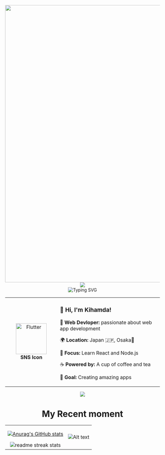 <div align="center">
  <img src="https://user-images.githubusercontent.com/74038190/212284100-561aa473-3905-4a80-b561-0d28506553ee.gif" width="900">
</div>

<div align="center">
  <img src="https://capsule-render.vercel.app/api?type=waving&color=gradient&customColorList=0,2,2,5,30&height=150&section=header&animation=twinkling" />
</div>

<div align="center">
  <img src="https://readme-typing-svg.herokuapp.com?font=Fira+Code&size=32&duration=2800&pause=2000&color=A9FEF7&center=true&vCenter=true&width=600&lines=Hey+there!+I'm+Kihamda+%F0%9F%91%8B;Fullstack+Web+Developer+%F0%9F%9A%80;Always+Learning+New+Things+%F0%9F%93%9A" alt="Typing SVG" />
</div>

<div align="center">
<table>
<tr>
<td width="200" align="center">
<img src="https://kihamda.net/wp-content/uploads/2025/04/%E7%B5%B1%E4%B8%80%E3%82%A2%E3%82%A4%E3%82%B3%E3%83%B3.png" width="100" height="100" alt="Flutter" />
<br><strong>SNS Icon</strong>
</td>
<td width="500" align="left">

### 👋 **Hi, I'm Kihamda!**
🚀 **Web Devloper:** passionate about web app development  

🌍 **Location:** Japan 🇯🇵, Osaka🐙

💼 **Focus:** Learn React and Node.js

☕ **Powered by:** A cup of coffee and tea

🎯 **Goal:** Creating amazing apps  

</td>
</tr>
</table>
</div>

<div align="center">
  <img src="https://github-readme-activity-graph.vercel.app/graph?username=Kihamda&custom_title=My%20GitHub%20Activity%20Graph&bg_color=0d1117&color=58a6ff&line=58a6ff&point=58a6ff&area=true&hide_border=true" />
</div>


<div align="center">
     
  # My Recent moment

<table>
  <tr>
    <td>
      <div align="center">
  
  [![Anurag's GitHub stats](https://github-readme-stats.vercel.app/api?username=Kihamda&count_private=true&show_icons=true&theme=radical
)](https://github.com/anuraghazra/github-readme-stats)

  <img src="https://github-readme-streak-stats.herokuapp.com/?user=Kihamda&theme=transparent&border_radius=10&starting_year=2020" alt="readme streak stats" />
</div>
    </td>
    <td>
 
![Alt text](https://spotify-recently-played-readme.vercel.app/api?user=31kvhasxxoxdq66t5hyphf6mhbyy)

</td>
  </tr>
</table>

</div>
  


